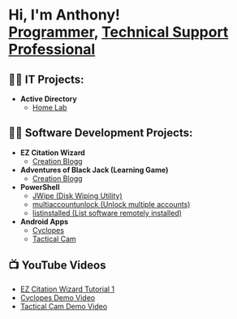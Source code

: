 <h1>Hi, I'm Anthony! <br/><a href="https://github.com/ALNorman1">Programmer</a>, <a href="">Technical Support Professional</a>

<h2>👨‍💻 IT Projects:</h2>

- <b>Active Directory</b>
  - [Home Lab](https://github.com/ALNorman/ActiveDirectoryLab)

<h2>👨‍💻 Software Development Projects:</h2>

- <b>EZ Citation Wizard</b>
  - [Creation Blogg](https://citationwizard.blogspot.com/)
- <b>Adventures of Black Jack (Learning Game)</b>
  - [Creation Blogg](https://blackjacklearning.blogspot.com/2024/02/) 
- <b>PowerShell</b>
  - [JWipe (Disk Wiping Utility)](https://github.com/ALNorman/PowerShell1)
  - [multiaccountunlock (Unlock multiple accounts)](https://github.com/ALNorman/PowerShell2)
  - [listinstalled (List software remotely installed)](https://github.com/ALNorman/PowerShell3)
- <b>Android Apps</b>
  - [Cyclopes](https://www.youtube.com/watch?v=6LUulpEZvL4)
  - [Tactical Cam](https://www.youtube.com/watch?v=pi1Rk78jrf0)
    

<h2>📺  YouTube Videos</h2>

- [EZ Citation Wizard Tutorial 1](https://youtu.be/G5ife5wJSlE)
- [Cyclopes Demo Video](https://www.youtube.com/watch?v=6LUulpEZvL4)
- [Tactical Cam Demo Video](https://www.youtube.com/watch?v=pi1Rk78jrf0)
